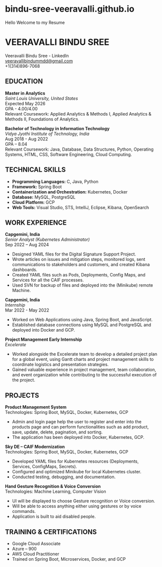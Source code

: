 # bindu-sree-veeravalli.github.io
Hello Welcome to my Resume

# VEERAVALLI BINDU SREE

Veeravalli Bindu Sree - LinkedIn  
veeravallibindummdd@gmail.com  
+1(314)896-7068

## EDUCATION

**Master in Analytics**  
*Saint Louis University, United States*  
Expected May 2026  
GPA - 4.00/4.00  
Relevant Coursework: Applied Analytics & Methods I, Applied Analytics & Methods II, Foundations of Analytics.

**Bachelor of Technology in Information Technology**  
*Vidya Jyothi Institute of Technology, India*  
Aug 2018 - Aug 2022  
GPA – 8.04  
Relevant Coursework: Java, Database, Data Structures, Python, Operating Systems, HTML, CSS, Software Engineering, Cloud Computing.

## TECHNICAL SKILLS

- **Programming Languages:** C, Java, Python
- **Framework:** Spring Boot
- **Containerization and Orchestration:** Kubernetes, Docker
- **Database:** MySQL, PostgreSQL
- **Cloud Platform:** GCP
- **Web Tools:** Visual Studio, STS, IntelliJ, Eclipse, Kibana, OpenSearch

## WORK EXPERIENCE

**Capgemini, India**  
*Senior Analyst (Kubernetes Administrator)*  
Sep 2022 – Aug 2024  
- Designed YAML files for the Digital Signature Support Project.
- Wrote articles on issues and mitigation steps, monitored logs, sent communications to stakeholders and customers, and created Kibana dashboards.
- Created YAML files such as Pods, Deployments, Config Maps, and Services for all the CAIF processes.
- Used SVN for backup of files and deployed into the (Minikube) remote Machine.

**Capgemini, India**  
*Internship*  
Mar 2022 - May 2022  
- Worked on Web Applications using Java, Spring Boot, and JavaScript.
- Established database connections using MySQL and PostgreSQL and deployed into Docker and GCP.

**Project Management Early Internship**  
*Excelerate*  
- Worked alongside the Excelerate team to develop a detailed project plan for a global event, using Gantt charts and project management skills to coordinate logistics and presentation strategies.
- Gained valuable experience in project management, team collaboration, and event organization while contributing to the successful execution of the project.

## PROJECTS

**Product Management System**  
Technologies: Spring Boot, MySQL, Docker, Kubernetes, GCP  
- Admin and login page help the user to register and enter into the products page and can perform functionalities such as add product, save, update, delete, pagination, and sorting.
- The application has been deployed into Docker, Kubernetes, GCP.

**Sky DE – CAIF Modernization**  
Technologies: Spring Boot, MySQL, Docker, Kubernetes, GCP  
- Developed YAML files for Kubernetes resources (Deployments, Services, ConfigMaps, Secrets).
- Configured and optimized Minikube for local Kubernetes cluster.
- Conducted testing, debugging, and documentation.

**Hand Gesture Recognition & Voice Conversion**  
Technologies: Machine Learning, Computer Vision  
- UI will be displayed to choose Gesture recognition or Voice conversion.
- Will be able to access anything either using gestures or by voice commands.
- Application is built to aid disabled people.

## TRAINING & CERTIFICATIONS

- Google Cloud Associate
- Azure – 900
- AWS Cloud Practitioner
- Trained on Spring Boot, Microservices, Docker, and GCP
